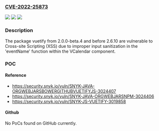 ### [CVE-2022-25873](https://cve.mitre.org/cgi-bin/cvename.cgi?name=CVE-2022-25873)
![](https://img.shields.io/static/v1?label=Product&message=vuetify&color=blue)
![](https://img.shields.io/static/v1?label=Version&message=n%2Fa&color=blue)
![](https://img.shields.io/static/v1?label=Vulnerability&message=Cross-site%20Scripting%20(XSS)&color=brighgreen)

### Description

The package vuetify from 2.0.0-beta.4 and before 2.6.10 are vulnerable to Cross-site Scripting (XSS) due to improper input sanitization in the 'eventName' function within the VCalendar component.

### POC

#### Reference
- https://security.snyk.io/vuln/SNYK-JAVA-ORGWEBJARSBOWERGITHUBVUETIFYJS-3024407
- https://security.snyk.io/vuln/SNYK-JAVA-ORGWEBJARSNPM-3024406
- https://security.snyk.io/vuln/SNYK-JS-VUETIFY-3019858

#### Github
No PoCs found on GitHub currently.

